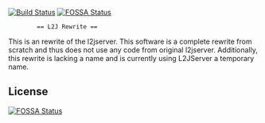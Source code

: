 [![Build Status](https://travis-ci.org/l2jserver2/l2jserver2.png?branch=master)](https://travis-ci.org/l2jserver2/l2jserver2)
[![FOSSA Status](https://app.fossa.com/api/projects/git%2Bgithub.com%2FRogiel%2Fl2jserver2.svg?type=shield)](https://app.fossa.com/projects/git%2Bgithub.com%2FRogiel%2Fl2jserver2?ref=badge_shield)

			== L2J Rewrite ==
  This is an rewrite of the l2jserver. This software is a complete rewrite
from scratch and thus does not use any code from original l2jserver.
  Additionally, this rewrite is lacking a name and is currently using
L2JServer a temporary name.


## License
[![FOSSA Status](https://app.fossa.com/api/projects/git%2Bgithub.com%2FRogiel%2Fl2jserver2.svg?type=large)](https://app.fossa.com/projects/git%2Bgithub.com%2FRogiel%2Fl2jserver2?ref=badge_large)
